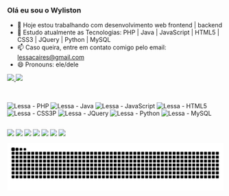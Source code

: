 ### Olá eu sou o Wyliston

- 🔭 Hoje estou trabalhando com desenvolvimento web frontend | backend
- 🌱 Estudo atualmente as Tecnologias: PHP | Java | JavaScript | HTML5 | CSS3 | JQuery | Python | MySQL 
- 📫 Caso queira, entre em contato comigo pelo email: lessacaires@gmail.com
- 😄 Pronouns: ele/dele

<div>
    <a href="https://github.com/lessacaires">
    <img height="180em" src="https://github-readme-stats.vercel.app/api?username=lessacaires&show_icons=true&theme=dracula&include_all_commits=true&count_private=true" />
    <img height="180em" src="https://github-readme-stats.vercel.app/api/top-langs/?username=lessacaires&layout=compact&langs_count=16&theme=dracula" />
</div>

##

<div style="display:inline-block"><br />
  <img align="cemter" alt="Lessa - PHP" height="30" width="40" src="https://cdn.jsdelivr.net/gh/devicons/devicon/icons/php/php-original.svg" />
  <img align="cemter" alt="Lessa - Java" height="30" width="40" src="https://cdn.jsdelivr.net/gh/devicons/devicon/icons/java/java-original.svg" />
  <img align="cemter" alt="Lessa - JavaScript" height="30" width="40" src="https://cdn.jsdelivr.net/gh/devicons/devicon/icons/javascript/javascript-original.svg" />
  <img align="cemter" alt="Lessa - HTML5" height="30" width="40" src="https://cdn.jsdelivr.net/gh/devicons/devicon/icons/html5/html5-original-wordmark.svg" />
  <img align="cemter" alt="Lessa - CSS3P" height="30" width="40" src="https://cdn.jsdelivr.net/gh/devicons/devicon/icons/css3/css3-original-wordmark.svg" />
  <img align="cemter" alt="Lessa - JQuery" height="30" width="40" src="https://cdn.jsdelivr.net/gh/devicons/devicon/icons/jquery/jquery-original-wordmark.svg" />
  <img align="cemter" alt="Lessa - Python" height="30" width="40" src="https://cdn.jsdelivr.net/gh/devicons/devicon/icons/python/python-original-wordmark.svg" />
  <img align="cemter" alt="Lessa - MySQL" height="30" width="40" src="https://cdn.jsdelivr.net/gh/devicons/devicon/icons/mysql/mysql-original-wordmark.svg" />
</div>

##
  
<div>
  <a href="" target="_blank"><img src="https://img.shields.io/badge/Gmail-D14836?style=for-the-badge&logo=gmail&logoColor=white" /></a>
  <a href="" target="_blank"><img src="https://img.shields.io/badge/LinkedIn-0077B5?style=for-the-badge&logo=linkedin&logoColor=white" /></a>
  <a href="" target="_blank"><img src="https://img.shields.io/badge/Twitter-1DA1F2?style=for-the-badge&logo=twitter&logoColor=white" /></a>
  <a href="" target="_blank"><img src="https://img.shields.io/badge/YouTube-FF0000?style=for-the-badge&logo=youtube&logoColor=white" /></a>
  <a href="" target="_blank"><img src="https://img.shields.io/badge/WhatsApp-25D366?style=for-the-badge&logo=whatsapp&logoColor=white" /></a>
  <a href="" target="_blank"><img src="https://img.shields.io/badge/Facebook-1877F2?style=for-the-badge&logo=facebook&logoColor=white" /></a>
  <a href="" target="_blank"><img src="https://img.shields.io/badge/Discord-7289DA?style=for-the-badge&logo=discord&logoColor=white" /></a>

  
  ![Snake animation](https://github.com/lessacaires/lessacaires/blob/output/github-contribution-grid-snake.svg)

</div>




